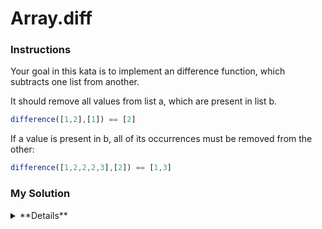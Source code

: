 # Array.diff

### Instructions

Your goal in this kata is to implement an difference function, which subtracts one list from another.

It should remove all values from list a, which are present in list b.

```js
difference([1,2],[1]) == [2]
```

If a value is present in b, all of its occurrences must be removed from the other:

```js
difference([1,2,2,2,3],[2]) == [1,3]
```

### My Solution
<details>
  <summary>**Details**</summary>
  <p>
```js
function array_diff(a, b) {

  let result = a;
  b.map((remove)=>{
    result = result.filter(function(num) {
    	return num != remove
    });
  })

  return result;
}
```
  </p>
</details>
